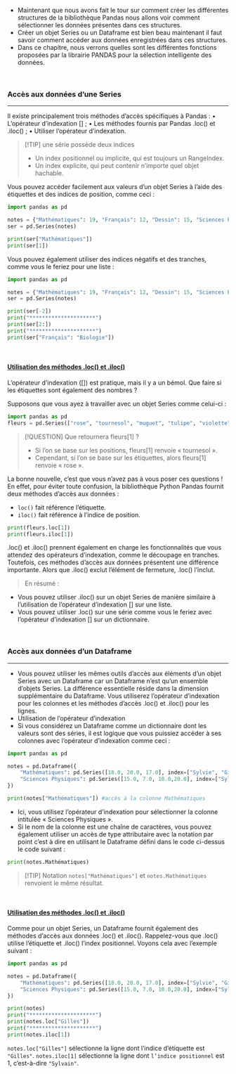 - Maintenant que nous avons fait le tour sur comment créer les différentes structures de la bibliothèque Pandas nous allons voir comment sélectionner les données présentes dans ces structures.
- Créer un objet Series ou un Dataframe est bien beau maintenant il faut savoir comment accéder aux données enregistrées dans ces structures.
- Dans ce chapitre, nous verrons quelles sont les différentes fonctions proposées par la librairie PANDAS pour la sélection intelligente des données.

<br>

### Accès aux données d’une Series

---

Il existe principalement trois méthodes d’accès spécifiques à Pandas :
• L’opérateur d’indexation [] ;
• Les méthodes fournis par Pandas .loc() et .iloc() ;
• Utiliser l’opérateur d’indexation.

> [!TIP] une série possède deux indices 
> - Un index positionnel ou implicite, qui est toujours un RangeIndex.
> - Un index explicite, qui peut contenir n’importe quel objet hachable.

Vous pouvez accéder facilement aux valeurs d’un objet Series à l’aide des étiquettes et des indices de position, comme ceci :

```python
import pandas as pd

notes = {"Mathématiques": 19, "Français": 12, "Dessin": 15, "Sciences Physiques": 18, "Biologie": 17}
ser = pd.Series(notes)

print(ser["Mathématiques"])
print(ser[1])
```

Vous pouvez également utiliser des indices négatifs et des tranches, comme vous le feriez pour une liste :

```python
import pandas as pd

notes = {"Mathématiques": 19, "Français": 12, "Dessin": 15, "Sciences Physiques": 18, "Biologie": 17}
ser = pd.Series(notes)

print(ser[-2])
print("*********************")
print(ser[2:])
print("*********************")
print(ser["Français": "Biologie"])
```

<br>

#### <u>Utilisation des méthodes .loc() et .iloc()</u>

L’opérateur d’indexation ([]) est pratique, mais il y a un bémol. Que faire si les étiquettes sont également des nombres ?

Supposons que vous ayez à travailler avec un objet Series comme celui-ci :

```python
import pandas as pd
fleurs = pd.Series(["rose", "tournesol", "muguet", "tulipe", "violette"], index=[1, 2, 3, 5, 8]
```

> [!QUESTION] Que retournera fleurs[1] ? 
> - Si l’on se base sur les positions, fleurs[1] renvoie « tournesol ».
> - Cependant, si l’on se base sur les étiquettes, alors fleurs[1] renvoie « rose ».

La bonne nouvelle, c’est que vous n’avez pas à vous poser ces questions ! En effet, pour éviter toute confusion, la bibliothèque Python Pandas fournit deux méthodes d’accès aux données :
- `loc()` fait référence l’étiquette.
- `iloc()` fait référence à l’indice de position.

```python
print(fleurs.loc[1])
print(fleurs.iloc[1])
```

.loc() et .iloc() prennent également en charge les fonctionnalités que vous attendez des opérateurs d’indexation, comme le découpage en tranches. Toutefois, ces méthodes d’accès aux données présentent une différence importante. Alors que .iloc() exclut l’élément de fermeture, .loc() l’inclut.

> En résumé :
- Vous pouvez utiliser .iloc() sur un objet Series de manière similaire à l’utilisation de l’opérateur d’indexation [] sur une liste.
- Vous pouvez utiliser .loc() sur une série comme vous le feriez avec l’opérateur d’indexation [] sur un dictionnaire.

<br>

### Accès aux données d’un Dataframe

---

- Vous pouvez utiliser les mêmes outils d’accès aux éléments d’un objet Series avec un Dataframe car un Dataframe n’est qu’un ensemble d’objets Series. La différence essentielle réside dans la dimension supplémentaire du Dataframe. Vous utiliserez l’opérateur d’indexation pour les colonnes et les méthodes d’accès .loc() et .iloc() pour les lignes.
- Utilisation de l’opérateur d’indexation
- Si vous considérez un Dataframe comme un dictionnaire dont les valeurs sont des séries, il est logique que vous puissiez accéder à ses colonnes avec l’opérateur d’indexation comme ceci :

```python
import pandas as pd

notes = pd.Dataframe({
	"Mathématiques": pd.Series([18.0, 20.0, 17.0], index=["Sylvie", "Gilles", "Sylvain"]),
	"Sciences Physiques": pd.Series([15.0, 7.0, 10.0,20.0], index=["Sylvie", "Gilles", "Sylvain", "Thomas"]),
})

print(notes["Mathématiques"]) #accès à la colonne Mathématiques
```

- Ici, vous utilisez l’opérateur d’indexation pour sélectionner la colonne intitulée
« Sciences Physiques ».
- Si le nom de la colonne est une chaîne de caractères, vous pouvez également utiliser un accès de type attributaire avec la notation par point c’est à dire en utilisant le Dataframe défini dans le code ci-dessus le code suivant :

```python
print(notes.Mathématiques)
```

> [!TIP] Notation
> `notes["Mathématiques"]` et `notes.Mathématiques` renvoient le même résultat.

<br>

#### <u>Utilisation des méthodes .loc() et .iloc()</u>

Comme pour un objet Series, un Dataframe fournit également des méthodes d’accès aux données .loc() et .iloc(). Rappelez-vous que .loc() utilise l’étiquette et .iloc() l’index positionnel. Voyons cela avec l’exemple suivant :

```python
import pandas as pd

notes = pd.Dataframe({
	"Mathématiques": pd.Series([18.0, 20.0, 17.0], index=["Sylvie", "Gilles", "Sylvain"]),
	"Sciences Physiques": pd.Series([15.0, 7.0, 10.0,20.0], index=["Sylvie", "Gilles", "Sylvain", "Thomas"]),
})

print(notes)
print("*********************")
print(notes.loc["Gilles"])
print("*********************")
print(notes.iloc[1])
```

`notes.loc["Gilles"]` sélectionne la ligne dont l’indice d’étiquette est `"Gilles"`.
`notes.iloc[1]` sélectionne la ligne dont `l’indice positionnel` est 1, c’est-à-dire `"Sylvain"`.

<br>
